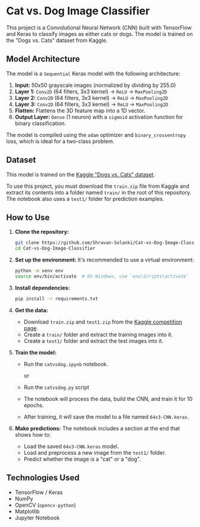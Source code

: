 # Cat vs. Dog Image Classifier

This project is a Convolutional Neural Network (CNN) built with TensorFlow and Keras to classify images as either cats or dogs. The model is trained on the "Dogs vs. Cats" dataset from Kaggle.


## Model Architecture

The model is a `Sequential` Keras model with the following architecture:

1.  **Input:** 50x50 grayscale images (normalized by dividing by 255.0)
2.  **Layer 1:** `Conv2D` (64 filters, 3x3 kernel) -> `ReLU` -> `MaxPooling2D`
3.  **Layer 2:** `Conv2D` (64 filters, 3x3 kernel) -> `ReLU` -> `MaxPooling2D`
4.  **Layer 3:** `Conv2D` (64 filters, 3x3 kernel) -> `ReLU` -> `MaxPooling2D`
5.  **Flatten:** Flattens the 3D feature map into a 1D vector.
6.  **Output Layer:** `Dense` (1 neuron) with a `sigmoid` activation function for binary classification.

The model is compiled using the `adam` optimizer and `binary_crossentropy` loss, which is ideal for a two-class problem.

## Dataset

This model is trained on the [Kaggle "Dogs vs. Cats" dataset](https://www.kaggle.com/competitions/dogs-vs-cats/data).

To use this project, you must download the `train.zip` file from Kaggle and extract its contents into a folder named `train/` in the root of this repository. The notebook also uses a `test1/` folder for prediction examples.

## How to Use

1.  **Clone the repository:**
    ```bash
    git clone https://github.com/Shravan-Solanki/Cat-vs-Dog-Image-Classifier.git
    cd Cat-vs-Dog-Image-Classifier
    ```

2.  **Set up the environment:**
    It's recommended to use a virtual environment:
    ```bash
    python -m venv env
    source env/bin/activate  # On Windows, use `env\Scripts\activate`
    ```

3.  **Install dependencies:**
    ```bash
    pip install -r requirements.txt
    ```

4.  **Get the data:**
    * Download `train.zip` and `test1.zip` from the [Kaggle competition page](https://www.kaggle.com/competitions/dogs-vs-cats/data).
    * Create a `train/` folder and extract the training images into it.
    * Create a `test1/` folder and extract the test images into it.

5.  **Train the model:**
    * Run the `catvsdog.ipynb` notebook.

      or 
    * Run the `catvsdog.py` script
    * The notebook will process the data, build the CNN, and train it for 10 epochs.
    * After training, it will save the model to a file named `64x3-CNN.keras`.

6.  **Make predictions:**
    The notebook includes a section at the end that shows how to:
    * Load the saved `64x3-CNN.keras` model.
    * Load and preprocess a new image from the `test1/` folder.
    * Predict whether the image is a "cat" or a "dog".

## Technologies Used
* TensorFlow / Keras
* NumPy
* OpenCV (`opencv-python`)
* Matplotlib
* Jupyter Notebook
